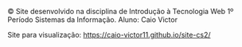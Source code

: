 © Site desenvolvido na disciplina de Introdução à Tecnologia Web 1º Período Sistemas da Informação. Aluno: Caio Victor

Site para visualização: https://caio-victor11.github.io/site-cs2/
